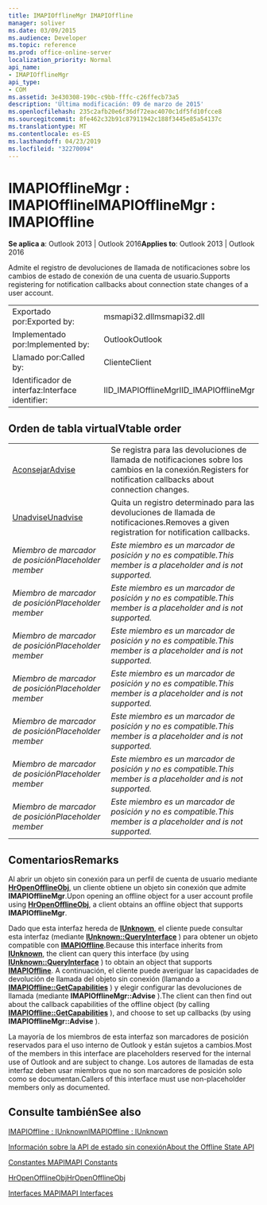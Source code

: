 ```yaml
---
title: IMAPIOfflineMgr IMAPIOffline
manager: soliver
ms.date: 03/09/2015
ms.audience: Developer
ms.topic: reference
ms.prod: office-online-server
localization_priority: Normal
api_name:
- IMAPIOfflineMgr
api_type:
- COM
ms.assetid: 3e430308-190c-c9bb-fffc-c26ffecb73a5
description: 'Última modificación: 09 de marzo de 2015'
ms.openlocfilehash: 235c2afb20e6f36df72eac4070c1df5fd10fcce8
ms.sourcegitcommit: 8fe462c32b91c87911942c188f3445e85a54137c
ms.translationtype: MT
ms.contentlocale: es-ES
ms.lasthandoff: 04/23/2019
ms.locfileid: "32270094"
---
```

# <a name="imapiofflinemgr--imapioffline"></a><span data-ttu-id="3e0ae-103">IMAPIOfflineMgr : IMAPIOffline</span><span class="sxs-lookup"><span data-stu-id="3e0ae-103">IMAPIOfflineMgr : IMAPIOffline</span></span>

  
  
<span data-ttu-id="3e0ae-104">**Se aplica a**: Outlook 2013 | Outlook 2016</span><span class="sxs-lookup"><span data-stu-id="3e0ae-104">**Applies to**: Outlook 2013 | Outlook 2016</span></span> 
  
<span data-ttu-id="3e0ae-105">Admite el registro de devoluciones de llamada de notificaciones sobre los cambios de estado de conexión de una cuenta de usuario.</span><span class="sxs-lookup"><span data-stu-id="3e0ae-105">Supports registering for notification callbacks about connection state changes of a user account.</span></span>
  
|||
|:-----|:-----|
|<span data-ttu-id="3e0ae-106">Exportado por:</span><span class="sxs-lookup"><span data-stu-id="3e0ae-106">Exported by:</span></span>  <br/> |<span data-ttu-id="3e0ae-107">msmapi32.dll</span><span class="sxs-lookup"><span data-stu-id="3e0ae-107">msmapi32.dll</span></span>  <br/> |
|<span data-ttu-id="3e0ae-108">Implementado por:</span><span class="sxs-lookup"><span data-stu-id="3e0ae-108">Implemented by:</span></span>  <br/> |<span data-ttu-id="3e0ae-109">Outlook</span><span class="sxs-lookup"><span data-stu-id="3e0ae-109">Outlook</span></span>  <br/> |
|<span data-ttu-id="3e0ae-110">Llamado por:</span><span class="sxs-lookup"><span data-stu-id="3e0ae-110">Called by:</span></span>  <br/> |<span data-ttu-id="3e0ae-111">Cliente</span><span class="sxs-lookup"><span data-stu-id="3e0ae-111">Client</span></span>  <br/> |
|<span data-ttu-id="3e0ae-112">Identificador de interfaz:</span><span class="sxs-lookup"><span data-stu-id="3e0ae-112">Interface identifier:</span></span>  <br/> |<span data-ttu-id="3e0ae-113">IID_IMAPIOfflineMgr</span><span class="sxs-lookup"><span data-stu-id="3e0ae-113">IID_IMAPIOfflineMgr</span></span>  <br/> |
   
## <a name="vtable-order"></a><span data-ttu-id="3e0ae-114">Orden de tabla virtual</span><span class="sxs-lookup"><span data-stu-id="3e0ae-114">Vtable order</span></span>

|||
|:-----|:-----|
|[<span data-ttu-id="3e0ae-115">Aconsejar</span><span class="sxs-lookup"><span data-stu-id="3e0ae-115">Advise</span></span>](imapiofflinemgr-advise.md) <br/> |<span data-ttu-id="3e0ae-116">Se registra para las devoluciones de llamada de notificaciones sobre los cambios en la conexión.</span><span class="sxs-lookup"><span data-stu-id="3e0ae-116">Registers for notification callbacks about connection changes.</span></span>  <br/> |
|[<span data-ttu-id="3e0ae-117">Unadvise</span><span class="sxs-lookup"><span data-stu-id="3e0ae-117">Unadvise</span></span>](imapiofflinemgr-unadvise.md) <br/> |<span data-ttu-id="3e0ae-118">Quita un registro determinado para las devoluciones de llamada de notificaciones.</span><span class="sxs-lookup"><span data-stu-id="3e0ae-118">Removes a given registration for notification callbacks.</span></span>  <br/> |
| <span data-ttu-id="3e0ae-119">*Miembro de marcador de posición*</span><span class="sxs-lookup"><span data-stu-id="3e0ae-119">*Placeholder member*</span></span>  <br/> | <span data-ttu-id="3e0ae-120">*Este miembro es un marcador de posición y no es compatible.*</span><span class="sxs-lookup"><span data-stu-id="3e0ae-120">*This member is a placeholder and is not supported.*</span></span>  <br/> |
| <span data-ttu-id="3e0ae-121">*Miembro de marcador de posición*</span><span class="sxs-lookup"><span data-stu-id="3e0ae-121">*Placeholder member*</span></span>  <br/> | <span data-ttu-id="3e0ae-122">*Este miembro es un marcador de posición y no es compatible.*</span><span class="sxs-lookup"><span data-stu-id="3e0ae-122">*This member is a placeholder and is not supported.*</span></span>  <br/> |
| <span data-ttu-id="3e0ae-123">*Miembro de marcador de posición*</span><span class="sxs-lookup"><span data-stu-id="3e0ae-123">*Placeholder member*</span></span>  <br/> | <span data-ttu-id="3e0ae-124">*Este miembro es un marcador de posición y no es compatible.*</span><span class="sxs-lookup"><span data-stu-id="3e0ae-124">*This member is a placeholder and is not supported.*</span></span>  <br/> |
| <span data-ttu-id="3e0ae-125">*Miembro de marcador de posición*</span><span class="sxs-lookup"><span data-stu-id="3e0ae-125">*Placeholder member*</span></span>  <br/> | <span data-ttu-id="3e0ae-126">*Este miembro es un marcador de posición y no es compatible.*</span><span class="sxs-lookup"><span data-stu-id="3e0ae-126">*This member is a placeholder and is not supported.*</span></span>  <br/> |
| <span data-ttu-id="3e0ae-127">*Miembro de marcador de posición*</span><span class="sxs-lookup"><span data-stu-id="3e0ae-127">*Placeholder member*</span></span>  <br/> | <span data-ttu-id="3e0ae-128">*Este miembro es un marcador de posición y no es compatible.*</span><span class="sxs-lookup"><span data-stu-id="3e0ae-128">*This member is a placeholder and is not supported.*</span></span>  <br/> |
| <span data-ttu-id="3e0ae-129">*Miembro de marcador de posición*</span><span class="sxs-lookup"><span data-stu-id="3e0ae-129">*Placeholder member*</span></span>  <br/> | <span data-ttu-id="3e0ae-130">*Este miembro es un marcador de posición y no es compatible.*</span><span class="sxs-lookup"><span data-stu-id="3e0ae-130">*This member is a placeholder and is not supported.*</span></span>  <br/> |
| <span data-ttu-id="3e0ae-131">*Miembro de marcador de posición*</span><span class="sxs-lookup"><span data-stu-id="3e0ae-131">*Placeholder member*</span></span>  <br/> | <span data-ttu-id="3e0ae-132">*Este miembro es un marcador de posición y no es compatible.*</span><span class="sxs-lookup"><span data-stu-id="3e0ae-132">*This member is a placeholder and is not supported.*</span></span>  <br/> |
   
## <a name="remarks"></a><span data-ttu-id="3e0ae-133">Comentarios</span><span class="sxs-lookup"><span data-stu-id="3e0ae-133">Remarks</span></span>

<span data-ttu-id="3e0ae-134">Al abrir un objeto sin conexión para un perfil de cuenta de usuario mediante **[HrOpenOfflineObj](hropenofflineobj.md)**, un cliente obtiene un objeto sin conexión que admite **IMAPIOfflineMgr**.</span><span class="sxs-lookup"><span data-stu-id="3e0ae-134">Upon opening an offline object for a user account profile using **[HrOpenOfflineObj](hropenofflineobj.md)**, a client obtains an offline object that supports **IMAPIOfflineMgr**.</span></span> 
  
<span data-ttu-id="3e0ae-135">Dado que esta interfaz hereda de **[IUnknown](https://msdn.microsoft.com/library/ms680509%28v=VS.85%29.aspx)**, el cliente puede consultar esta interfaz (mediante **[IUnknown::QueryInterface](https://msdn.microsoft.com/library/ms682521%28v=VS.85%29.aspx)** ) para obtener un objeto compatible con **[IMAPIOffline](imapiofflineiunknown.md)**.</span><span class="sxs-lookup"><span data-stu-id="3e0ae-135">Because this interface inherits from **[IUnknown](https://msdn.microsoft.com/library/ms680509%28v=VS.85%29.aspx)**, the client can query this interface (by using **[IUnknown::QueryInterface](https://msdn.microsoft.com/library/ms682521%28v=VS.85%29.aspx)** ) to obtain an object that supports **[IMAPIOffline](imapiofflineiunknown.md)**.</span></span> <span data-ttu-id="3e0ae-136">A continuación, el cliente puede averiguar las capacidades de devolución de llamada del objeto sin conexión (llamando a **[IMAPIOffline::GetCapabilities](imapioffline-getcapabilities.md)** ) y elegir configurar las devoluciones de llamada (mediante **IMAPIOfflineMgr::Advise** ).</span><span class="sxs-lookup"><span data-stu-id="3e0ae-136">The client can then find out about the callback capabilities of the offline object (by calling **[IMAPIOffline::GetCapabilities](imapioffline-getcapabilities.md)** ), and choose to set up callbacks (by using **IMAPIOfflineMgr::Advise** ).</span></span> 
  
<span data-ttu-id="3e0ae-137">La mayoría de los miembros de esta interfaz son marcadores de posición reservados para el uso interno de Outlook y están sujetos a cambios.</span><span class="sxs-lookup"><span data-stu-id="3e0ae-137">Most of the members in this interface are placeholders reserved for the internal use of Outlook and are subject to change.</span></span> <span data-ttu-id="3e0ae-138">Los autores de llamadas de esta interfaz deben usar miembros que no son marcadores de posición solo como se documentan.</span><span class="sxs-lookup"><span data-stu-id="3e0ae-138">Callers of this interface must use non-placeholder members only as documented.</span></span>
  
## <a name="see-also"></a><span data-ttu-id="3e0ae-139">Consulte también</span><span class="sxs-lookup"><span data-stu-id="3e0ae-139">See also</span></span>



[<span data-ttu-id="3e0ae-140">IMAPIOffline : IUnknown</span><span class="sxs-lookup"><span data-stu-id="3e0ae-140">IMAPIOffline : IUnknown</span></span>](imapiofflineiunknown.md)


[<span data-ttu-id="3e0ae-141">Información sobre la API de estado sin conexión</span><span class="sxs-lookup"><span data-stu-id="3e0ae-141">About the Offline State API</span></span>](about-the-offline-state-api.md)
  
[<span data-ttu-id="3e0ae-142">Constantes MAPI</span><span class="sxs-lookup"><span data-stu-id="3e0ae-142">MAPI Constants</span></span>](mapi-constants.md)
  
[<span data-ttu-id="3e0ae-143">HrOpenOfflineObj</span><span class="sxs-lookup"><span data-stu-id="3e0ae-143">HrOpenOfflineObj</span></span>](hropenofflineobj.md)
  
[<span data-ttu-id="3e0ae-144">Interfaces MAPI</span><span class="sxs-lookup"><span data-stu-id="3e0ae-144">MAPI Interfaces</span></span>](mapi-interfaces.md)

